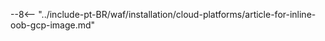 [link-lançar-instancia]:     https://cloud.google.com/deep-learning-vm/docs/quickstart-marketplace

[img-geração-chave-ssh]:       ../../../images/installation-gcp/common/ssh-key-generation.png
[política-versão]:             ../../../updating-migrating/versioning-policy.md#version-list
[img-usuários-console-wl]:     ../../../images/check-user-no-2fa.png
[img-cria-nó-wallarm]:         ../../../images/user-guides/nodes/create-cloud-node.png
[documentos-plataforma-implantação]:    ../../../installation/supported-deployment-options.md

[token-nó]:                      ../../../quickstart/getting-started.md#deploy-the-wallarm-filtering-node
[token-api]:                     ../../../user-guides/settings/api-tokens.md
[tipos-token-wallarm]:           ../../../user-guides/nodes/nodes.md#api-and-node-tokens-for-node-creation
[plataforma]:                    ../../../installation/supported-deployment-options.md
[documentos-ataque-ptrav]:       ../../../attacks-vulns-list.md#path-traversal
[imagem-ataques-interface]:      ../../../images/admin-guides/test-attacks-quickstart.png
[diretrizes-nginx-wallarm]:      ../../../admin-en/configure-parameters-en.md
[documentos-autoscaling]:        ../../../admin-en/installation-guides/google-cloud/autoscaling-overview.md
[documentos-ip-real]:            ../../../admin-en/using-proxy-or-balancer-en.md
[documentos-alocar-memória]:     ../../../admin-en/configuration-guides/allocate-resources-for-node.md
[processamento-solicitação-limite]: ../../../user-guides/rules/configure-overlimit-res-detection.md
[documentos-registros]:          ../../../admin-en/configure-logging.md
[vantagens-limitações-oob]:      ../../oob/overview.md#advantages-and-limitations
[modo-wallarm]:                  ../../../admin-en/configure-wallarm-mode.md
[documentos-inline]:             ../../inline/overview.md
[documentos-oob]:                ../../oob/overview.md
[api-wallarm-via-proxy]:         ../../../admin-en/configuration-guides/access-to-wallarm-api-via-proxy.md
[exemplos-espelhamento-servidor-web]: ../../oob/web-server-mirroring/overview.md#examples-of-web-server-configuration-for-traffic-mirroring
[img-nós-agrupados]:             ../../../images/user-guides/nodes/grouped-nodes.png
[link-wallarm-health-check]:        ../../../admin-en/uat-checklist-en.md

--8<-- "../include-pt-BR/waf/installation/cloud-platforms/article-for-inline-oob-gcp-image.md"